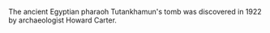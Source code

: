 The ancient Egyptian pharaoh Tutankhamun's tomb was discovered in 1922 by archaeologist Howard Carter.
